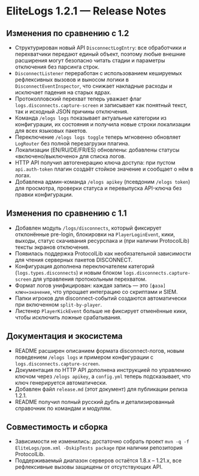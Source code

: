 # EliteLogs 1.2.1 — Release Notes

## Изменения по сравнению с 1.2
- Структурирован новый API `DisconnectLogEntry`: все обработчики и перехватчики передают единый объект, поэтому любые внешние расширения могут безопасно читать стадии и параметры отключения без парсинга строк.
- `DisconnectListener` переработан с использованием кешируемых рефлексивных вызовов и выносом логики в `DisconnectEventInspector`, что снижает накладные расходы и исключает падения на старых ядрах.
- Протоколловский перехват теперь уважает флаг `logs.disconnects.capture-screen` и записывает как понятный текст, так и исходный JSON причины отключения.
- Команда `/elogs logs` показывает актуальные категории из конфигурации, их состояния и получила новые строки локализации для всех языковых пакетов.
- Переключение `/elogs logs toggle` теперь мгновенно обновляет `LogRouter` без полной перезагрузки плагина.
- Локализации (EN/RU/DE/FR/ES) обновлены: добавлены статусы «включено/выключено» для списка логов.
- HTTP API получил автогенерацию ключа доступа: при пустом `api.auth-token` плагин создаёт стойкое значение и сообщает о нём в логах.
- Добавлена админ-команда `/elogs apikey` (псевдоним `/elogs token`) для просмотра, проверки статуса и перевыпуска API-ключа без правки конфигурации.

## Изменения по сравнению с 1.1
- Добавлен модуль `/logs/disconnects`, который фиксирует отклонённые pre-login, блокировки на `PlayerLoginEvent`, кики, выходы, статус скачивания ресурспака и (при наличии ProtocolLib) тексты экранов отключения.
- Появилась поддержка ProtocolLib как необязательной зависимости для чтения серверных пакетов DISCONNECT.
- Конфигурация дополнена переключателем категорий (`logs.types.disconnects`) и новым блоком `logs.disconnects.capture-screen` для управления протокольным перехватом.
- Формат логов унифицирован: каждая запись — это `[фаза] ключ=значение`, что упрощает интеграцию со скриптами и SIEM.
- Папки игроков для disconnect-событий создаются автоматически при включенном `split-by-player`.
- Листенер `PlayerKickEvent` больше не фиксирует отменённые кики, чтобы исключить ложные срабатывания.

## Документация и экосистема
- README расширен описанием формата disconnect-логов, новым поведением `/elogs logs` и примером конфигурации с `logs.disconnects.capture-screen`.
- Документация по HTTP API дополнена инструкцией по управлению ключом через `/elogs apikey`, а `config.yml` теперь подсказывает, что ключ генерируется автоматически.
- Добавлен файл `release.md` (этот документ) для публикации релиза 1.2.1.
- README получил полный русский дубль и детализированный справочник по командам и модулям.

## Совместимость и сборка
- Зависимости не изменились: достаточно собрать проект `mvn -q -f EliteLogs/pom.xml -DskipTests package` при наличии репозитория ProtocolLib.
- Поддерживаемый диапазон серверов остаётся 1.8.x – 1.21.x, все рефлексивные вызовы защищены от отсутствующих API.
